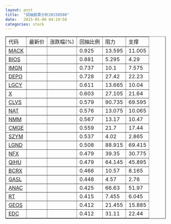 ```yaml
---
layout: post
title:  "回抽股票分析20150508"
date:   2015-05-08 04:19:58
categories: stock
---
```

<script type="text/javascript">
var stockList = []
stockList.push('gb_mack');
stockList.push('gb_bios');
stockList.push('gb_imgn');
stockList.push('gb_depo');
stockList.push('gb_lgcy');
stockList.push('gb_x');
stockList.push('gb_clvs');
stockList.push('gb_nat');
stockList.push('gb_nmm');
stockList.push('gb_cmge');
stockList.push('gb_szym');
stockList.push('gb_lgnd');
stockList.push('gb_nfx');
stockList.push('gb_qihu');
stockList.push('gb_bcrx');
stockList.push('gb_gasl');
stockList.push('gb_anac');
stockList.push('gb_rt');
stockList.push('gb_geos');
stockList.push('gb_edc');
</script>
<table border="1">
 <tr>
 <td>代码</td>
 <td>最新价</td>
 <td>涨跌幅(%)</td>
 <td>回抽比例</td>
 <td>阻力</td>
 <td>支撑</td>
</tr>
  <tr id="mack">
  <td><a href="http://stock.finance.sina.com.cn/usstock/quotes/MACK.html" target="_blank">MACK</a></td><td></td><td></td><td>0.925</td><td>13.595</td><td>11.005</td></tr>
  <tr id="bios">
  <td><a href="http://stock.finance.sina.com.cn/usstock/quotes/BIOS.html" target="_blank">BIOS</a></td><td></td><td></td><td>0.881</td><td>5.295</td><td>4.29</td></tr>
  <tr id="imgn">
  <td><a href="http://stock.finance.sina.com.cn/usstock/quotes/IMGN.html" target="_blank">IMGN</a></td><td></td><td></td><td>0.737</td><td>10.1</td><td>7.575</td></tr>
  <tr id="depo">
  <td><a href="http://stock.finance.sina.com.cn/usstock/quotes/DEPO.html" target="_blank">DEPO</a></td><td></td><td></td><td>0.728</td><td>27.42</td><td>22.23</td></tr>
  <tr id="lgcy">
  <td><a href="http://stock.finance.sina.com.cn/usstock/quotes/LGCY.html" target="_blank">LGCY</a></td><td></td><td></td><td>0.611</td><td>13.665</td><td>10.04</td></tr>
  <tr id="x">
  <td><a href="http://stock.finance.sina.com.cn/usstock/quotes/X.html" target="_blank">X</a></td><td></td><td></td><td>0.603</td><td>27.105</td><td>21.64</td></tr>
  <tr id="clvs">
  <td><a href="http://stock.finance.sina.com.cn/usstock/quotes/CLVS.html" target="_blank">CLVS</a></td><td></td><td></td><td>0.579</td><td>90.735</td><td>69.595</td></tr>
  <tr id="nat">
  <td><a href="http://stock.finance.sina.com.cn/usstock/quotes/NAT.html" target="_blank">NAT</a></td><td></td><td></td><td>0.576</td><td>13.075</td><td>10.065</td></tr>
  <tr id="nmm">
  <td><a href="http://stock.finance.sina.com.cn/usstock/quotes/NMM.html" target="_blank">NMM</a></td><td></td><td></td><td>0.567</td><td>13.17</td><td>10.47</td></tr>
  <tr id="cmge">
  <td><a href="http://stock.finance.sina.com.cn/usstock/quotes/CMGE.html" target="_blank">CMGE</a></td><td></td><td></td><td>0.559</td><td>21.7</td><td>17.44</td></tr>
  <tr id="szym">
  <td><a href="http://stock.finance.sina.com.cn/usstock/quotes/SZYM.html" target="_blank">SZYM</a></td><td></td><td></td><td>0.537</td><td>4.02</td><td>2.865</td></tr>
  <tr id="lgnd">
  <td><a href="http://stock.finance.sina.com.cn/usstock/quotes/LGND.html" target="_blank">LGND</a></td><td></td><td></td><td>0.508</td><td>88.915</td><td>69.415</td></tr>
  <tr id="nfx">
  <td><a href="http://stock.finance.sina.com.cn/usstock/quotes/NFX.html" target="_blank">NFX</a></td><td></td><td></td><td>0.479</td><td>39.35</td><td>30.775</td></tr>
  <tr id="qihu">
  <td><a href="http://stock.finance.sina.com.cn/usstock/quotes/QIHU.html" target="_blank">QIHU</a></td><td></td><td></td><td>0.479</td><td>64.145</td><td>45.895</td></tr>
  <tr id="bcrx">
  <td><a href="http://stock.finance.sina.com.cn/usstock/quotes/BCRX.html" target="_blank">BCRX</a></td><td></td><td></td><td>0.466</td><td>10.57</td><td>8.165</td></tr>
  <tr id="gasl">
  <td><a href="http://stock.finance.sina.com.cn/usstock/quotes/GASL.html" target="_blank">GASL</a></td><td></td><td></td><td>0.448</td><td>4.57</td><td>2.76</td></tr>
  <tr id="anac">
  <td><a href="http://stock.finance.sina.com.cn/usstock/quotes/ANAC.html" target="_blank">ANAC</a></td><td></td><td></td><td>0.425</td><td>66.63</td><td>51.97</td></tr>
  <tr id="rt">
  <td><a href="http://stock.finance.sina.com.cn/usstock/quotes/RT.html" target="_blank">RT</a></td><td></td><td></td><td>0.415</td><td>7.455</td><td>6.045</td></tr>
  <tr id="geos">
  <td><a href="http://stock.finance.sina.com.cn/usstock/quotes/GEOS.html" target="_blank">GEOS</a></td><td></td><td></td><td>0.412</td><td>21.455</td><td>15.885</td></tr>
  <tr id="edc">
  <td><a href="http://stock.finance.sina.com.cn/usstock/quotes/EDC.html" target="_blank">EDC</a></td><td></td><td></td><td>0.412</td><td>31.11</td><td>22.44</td></tr>
</table>
